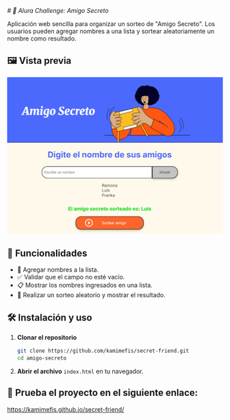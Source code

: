 <em> # 🎁 Alura Challenge: Amigo Secreto </em>

Aplicación web sencilla para organizar un sorteo de "Amigo Secreto". Los usuarios pueden agregar nombres a una lista y sortear aleatoriamente un nombre como resultado.

## 🖼 Vista previa
![Vista principal](assets/main-view.png)

## 🔨 Funcionalidades
- 📌 Agregar nombres a la lista.
- ✅ Validar que el campo no esté vacío.
- 📋 Mostrar los nombres ingresados en una lista.
- 🎲 Realizar un sorteo aleatorio y mostrar el resultado.

## 🛠 Instalación y uso
1. **Clonar el repositorio**  
   ```sh
   git clone https://github.com/kamimefis/secret-friend.git
   cd amigo-secreto 
2. **Abrir el archivo** `index.html` en tu navegador.

## 🚀 Prueba el proyecto en el siguiente enlace:
https://kamimefis.github.io/secret-friend/
